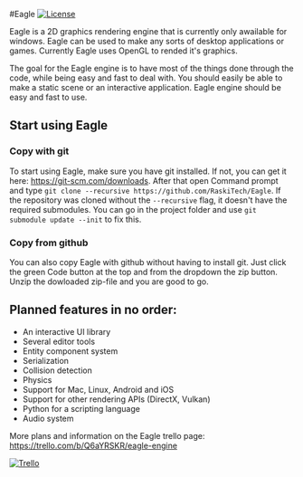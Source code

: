 #Eagle [![License](https://img.shields.io/github/license/RaskiTech/Eagle.svg)](https://github.com/RaskiTech/Eagle/blob/master/LICENSE)

Eagle is a 2D graphics rendering engine that is currently only awailable for windows. Eagle can be used to make any sorts of desktop applications or games. Currently Eagle uses OpenGL to rended it's graphics.

The goal for the Eagle engine is to have most of the things done through the code, while being easy and fast to deal with. You should easily be able to make a static scene or an interactive application. Eagle engine should be easy and fast to use. 

## Start using Eagle
### Copy with git
To start using Eagle, make sure you have git installed. If not, you can get it here: https://git-scm.com/downloads.
After that open Command prompt and type `git clone --recursive https://github.com/RaskiTech/Eagle`.
If the repository was cloned without the `--recursive` flag, it doesn't have the required submodules. You can go in the project folder and use `git submodule update --init` to fix this.

### Copy from github
You can also copy Eagle with github without having to install git. Just click the green Code button at the top and from the dropdown the zip button. Unzip the dowloaded zip-file and you are good to go.


## Planned features in no order:
- An interactive UI library
- Several editor tools
- Entity component system
- Serialization
- Collision detection
- Physics
- Support for Mac, Linux, Android and iOS
- Support for other rendering APIs (DirectX, Vulkan)
- Python for a scripting language
- Audio system


More plans and information on the Eagle trello page: https://trello.com/b/Q6aYRSKR/eagle-engine

[![Trello](https://img.shields.io/badge/%40RaskiTech--blue.svg?style=social&logo=Trello)](https://trello.com/b/Q6aYRSKR/eagle-engine)
